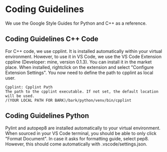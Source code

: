 Coding Guidelines
================================
We use the Google Style Guides for Python and C++ as a reference.

## Coding Guidelines C++ Code

For C++ code, we use cpplint.
It is installed automatically within your virtual environment.
However, to use it in VS Code, we use the VS Code Extension cppline (Developer: mine, version 0.1.3).
You can install it in the market place. When installed, rightclick on the extension and select "Configure Extension Settings".
You now need to define the path to cpplint as local user.

```
Cpplint: Cpplint Path
The path to the cpplint executable. If not set, the default location will be used.
/(YOUR LOCAL PATH FOR BARK)/bark/python/venv/bin/cpplint
```

## Coding Guidelines Python

Pylint and autopep8 are installed automatically to your virtual environment.
When sourced in your VS Code terminal, you should be able to only click "Format Document".
In case it asks for formatting guide, select pep8.
However, this should come automatically with .vscode/settings.json.